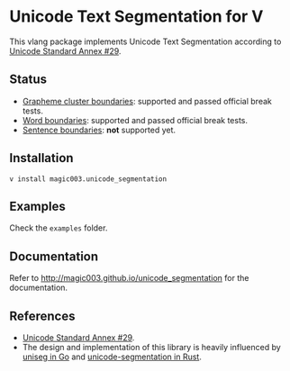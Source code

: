# Unicode Text Segmentation for V
This vlang package implements Unicode Text Segmentation according to [Unicode Standard Annex #29](http://www.unicode.org/reports/tr29/).

## Status
* [Grapheme cluster boundaries](http://www.unicode.org/reports/tr29/#Grapheme_Cluster_Boundaries): supported and passed official break tests.
* [Word boundaries](http://www.unicode.org/reports/tr29/#Word_Boundaries): supported and passed official break tests.
* [Sentence boundaries](http://www.unicode.org/reports/tr29/#Sentence_Boundaries): __not__ supported yet.

## Installation
```shell
v install magic003.unicode_segmentation
```

## Examples
Check the `examples` folder.

## Documentation
Refer to http://magic003.github.io/unicode_segmentation for the documentation.

## References
- [Unicode Standard Annex #29](http://www.unicode.org/reports/tr29/).
- The design and implementation of this library is heavily influenced by [uniseg in Go](https://github.com/rivo/uniseg) and [unicode-segmentation in Rust](https://github.com/unicode-rs/unicode-segmentation).
